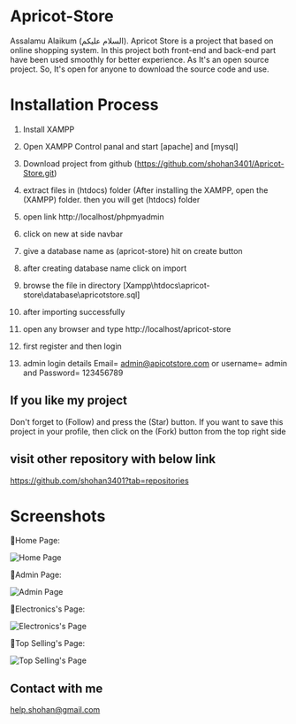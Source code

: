 # Apricot-Store
Assalamu Alaikum (السلام عليكم). Apricot Store is a project that based on online shopping system. In this project both front-end and back-end part have been used smoothly for better experience. As It's an open source project. So, It's open for anyone to download the source code and use. 

# Installation Process
01. Install XAMPP

02. Open XAMPP Control panal and start [apache] and [mysql]

03. Download project from github (https://github.com/shohan3401/Apricot-Store.git)  
    
04. extract files in (htdocs) folder (After installing the XAMPP, open the (XAMPP) folder. then you will get (htdocs) folder

05. open link http://localhost/phpmyadmin

06. click on new at side navbar

07. give a database name as (apricot-store) hit on create button

08. after creating database name click on import

09. browse the file in directory [Xampp\htdocs\apricot-store\database\apricotstore.sql]

10. after importing successfully

11. open any browser and type http://localhost/apricot-store

12. first register and then login

13. admin login details  Email= admin@apicotstore.com or username= admin and Password= 123456789

## If you like my project 
Don't forget to (Follow) and press the (Star) button. If you want to save this project in your profile, then click on the (Fork) button from the top right side

## visit other repository with below link
https://github.com/shohan3401?tab=repositories

# Screenshots

📌Home Page:

![Home Page](https://github.com/shohan3401/Apricot-Store/blob/main/screenshot/Home.PNG)

📌Admin Page:

![Admin Page](https://github.com/shohan3401/Apricot-Store/blob/main/screenshot/admin.PNG)

📌Electronics's Page:

![Electronics's Page](https://github.com/shohan3401/Apricot-Store/blob/main/screenshot/electronics.PNG)

📌Top Selling's Page:

![Top Selling's Page](https://github.com/shohan3401/Apricot-Store/blob/main/screenshot/top_selling.PNG)


## Contact with me
help.shohan@gmail.com
